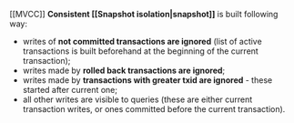 [[MVCC]] **Consistent [[Snapshot isolation|snapshot]]** is built following way:
- writes of **not committed transactions are ignored** (list of active transactions is built beforehand at the beginning of the current transaction);
- writes made by **rolled back transactions are ignored**;
- writes made by **transactions with greater txid are ignored** - these started after current one;
- all other writes are visible to queries (these are either current transaction writes, or ones committed before the current transaction).